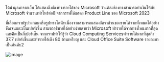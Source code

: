 ได้นำมูลมาจากเว็บ ได้แสดงถึงช่องทางรายได้ของ  Microsoft ว่าแต่ละช่องทางสามารถทำเงินให้กับ  Microsoft จำนวนเท่าไหร่ต่อปี
จากกราฟได้แสดง Product Line ของ Microsoft 2023

ที่เลือกกราฟรูปวงกลมหรือรูปทรงโดนัทเนื่องจากสามารถแสดงอัตราส่วนของรายได้จากทั้งหมดได้อย่างชัดเจนและเป็นเปอร์เซ็น สามรถอธิบายได้อย่างง่ายดายว่า  Microsoft ทำรายได้จากทางไหนมากที่สุดและคิิดเป็นกี่เปอร์เซ็น
จากกราฟทำให้รู้ว่า Cloud Computing Servicesทำรายได้มากที่สุดถึง 37.7 เปอร์เซ็นและทำรายได้เถึง 80 ล้านเหรียญ และ Cloud Office Suite Software รองลงมาเป็นอันดับ2

![image](https://github.com/inuneko89/DADS_5001/assets/108463429/9be97f8c-dd13-4590-9c06-0ac11b4bfbbc)
